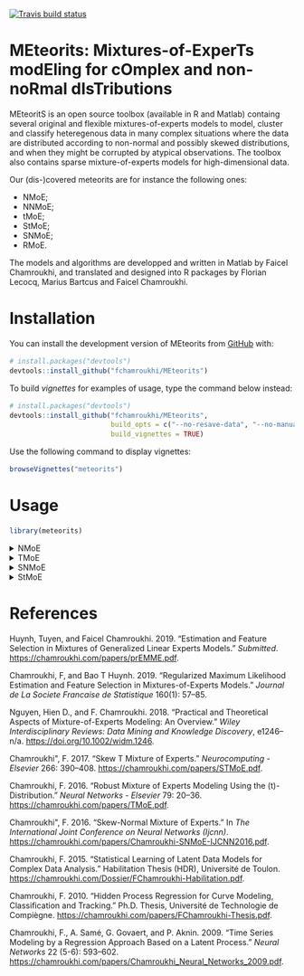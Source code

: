
<!-- README.md is generated from README.Rmd. Please edit that file -->

<!-- badges: start -->

[![Travis build
status](https://travis-ci.org/fchamroukhi/MEteorits.svg?branch=master)](https://travis-ci.org/fchamroukhi/MEteorits)
<!-- badges: end -->

# **MEteorits:** Mixtures-of-ExperTs modEling for cOmplex and non-noRmal dIsTributions

MEteoritS is an open source toolbox (available in R and Matlab) containg
several original and flexible mixtures-of-experts models to model,
cluster and classify heteregenous data in many complex situations where
the data are distributed according to non-normal and possibly skewed
distributions, and when they might be corrupted by atypical
observations. The toolbox also contains sparse mixture-of-experts models
for high-dimensional data.

Our (dis-)covered meteorits are for instance the following ones:

  - NMoE;
  - NNMoE;
  - tMoE;
  - StMoE;
  - SNMoE;
  - RMoE.

The models and algorithms are developped and written in Matlab by Faicel
Chamroukhi, and translated and designed into R packages by Florian
Lecocq, Marius Bartcus and Faicel Chamroukhi.

# Installation

You can install the development version of MEteorits from
[GitHub](https://github.com/fchamroukhi/MEteorits) with:

``` r
# install.packages("devtools")
devtools::install_github("fchamroukhi/MEteorits")
```

To build *vignettes* for examples of usage, type the command below
instead:

``` r
# install.packages("devtools")
devtools::install_github("fchamroukhi/MEteorits", 
                         build_opts = c("--no-resave-data", "--no-manual"), 
                         build_vignettes = TRUE)
```

Use the following command to display vignettes:

``` r
browseVignettes("meteorits")
```

# Usage

``` r
library(meteorits)
```

<details>

<summary>NMoE</summary>

``` r
# (fyi: NMoE is for  the standard normal mixture-of-experts model)

n <- 500 # Size of the sample
K <- 2 # Number of regressors/experts
p <- 1 # Order of the polynomial regression (regressors/experts)
q <- 1 # Order of the logistic regression (gating network)

alphak <- matrix(c(0, 8), ncol = K - 1) # Parameters of the gating network
betak <- matrix(c(0, -2.5, 0, 2.5), ncol = K) # Regression coefficients of the experts
sigmak <- c(1, 1) # Standard deviations of the experts
x <- seq.int(from = -1, to = 1, length.out = n) # Inputs (predictors)

# Generate sample of size n
sample <- sampleUnivNMoE(alphak = alphak, betak = betak, sigmak = sigmak, x = x)

n_tries <- 1
max_iter <- 1500
threshold <- 1e-5
verbose <- TRUE
verbose_IRLS <- FALSE

nmoe <- emNMoE(x, matrix(sample$y), K, p, q, n_tries, max_iter, 
               threshold, verbose, verbose_IRLS)
#> EM: Iteration: 1 || log-likelihood: -903.534650314522
#> EM: Iteration: 2 || log-likelihood: -731.733400738692
#> EM: Iteration: 3 || log-likelihood: -727.761470730678
#> EM: Iteration: 4 || log-likelihood: -725.724853271017
#> EM: Iteration: 5 || log-likelihood: -724.614729450554
#> EM: Iteration: 6 || log-likelihood: -723.972464804324
#> EM: Iteration: 7 || log-likelihood: -723.579795235583
#> EM: Iteration: 8 || log-likelihood: -723.328270834418
#> EM: Iteration: 9 || log-likelihood: -723.161308526573
#> EM: Iteration: 10 || log-likelihood: -723.04772750504
#> EM: Iteration: 11 || log-likelihood: -722.969295782552
#> EM: Iteration: 12 || log-likelihood: -722.914711053563
#> EM: Iteration: 13 || log-likelihood: -722.876604643242
#> EM: Iteration: 14 || log-likelihood: -722.84999448677
#> EM: Iteration: 15 || log-likelihood: -722.831433747617
#> EM: Iteration: 16 || log-likelihood: -722.818509864875
#> EM: Iteration: 17 || log-likelihood: -722.80952711246
#> EM: Iteration: 18 || log-likelihood: -722.803293690611

nmoe$plot()
```

<img src="man/figures/README-unnamed-chunk-6-1.png" style="display: block; margin: auto;" /><img src="man/figures/README-unnamed-chunk-6-2.png" style="display: block; margin: auto;" /><img src="man/figures/README-unnamed-chunk-6-3.png" style="display: block; margin: auto;" /><img src="man/figures/README-unnamed-chunk-6-4.png" style="display: block; margin: auto;" />

</details>

<details>

<summary>TMoE</summary>

``` r

n <- 500 # Size of the sample
K <- 2 # Number of regressors/experts
p <- 1 # Order of the polynomial regression (regressors/experts)
q <- 1 # Order of the logistic regression (gating network)

alphak <- matrix(c(0, 8), ncol = K - 1) # Parameters of the gating network
betak <- matrix(c(0, -2.5, 0, 2.5), ncol = K) # Regression coefficients of the experts
sigmak <- c(0.5, 0.5) # Standard deviations of the experts
nuk <- c(7, 9) # Degrees of freedom of the experts network t densities
x <- seq.int(from = -1, to = 1, length.out = n) # Inputs (predictors)

# Generate sample of size n
sample <- sampleUnivTMoE(alphak = alphak, betak = betak, sigmak = sigmak, 
                         nuk = nuk, x = x)

n_tries <- 1
max_iter <- 1500
threshold <- 1e-5
verbose <- TRUE
verbose_IRLS <- FALSE

tmoe <- emTMoE(x, matrix(sample$y), K, p, q, n_tries, max_iter, 
               threshold, verbose, verbose_IRLS)
#> EM: Iteration: 1 || log-likelihood: -677.753017331372
#> EM: Iteration: 2 || log-likelihood: -434.664548475192
#> EM: Iteration: 3 || log-likelihood: -431.986438393336
#> EM: Iteration: 4 || log-likelihood: -431.539481072099
#> EM: Iteration: 5 || log-likelihood: -431.440787941356
#> EM: Iteration: 6 || log-likelihood: -431.402655949294
#> EM: Iteration: 7 || log-likelihood: -431.376207232259
#> EM: Iteration: 8 || log-likelihood: -431.352152664073
#> EM: Iteration: 9 || log-likelihood: -431.328561428721
#> EM: Iteration: 10 || log-likelihood: -431.304999715712
#> EM: Iteration: 11 || log-likelihood: -431.281363476225
#> EM: Iteration: 12 || log-likelihood: -431.257628763256
#> EM: Iteration: 13 || log-likelihood: -431.233793799679
#> EM: Iteration: 14 || log-likelihood: -431.209864005472
#> EM: Iteration: 15 || log-likelihood: -431.185847575183
#> EM: Iteration: 16 || log-likelihood: -431.161754005839
#> EM: Iteration: 17 || log-likelihood: -431.137593556907
#> EM: Iteration: 18 || log-likelihood: -431.113377039672
#> EM: Iteration: 19 || log-likelihood: -431.089115730644
#> EM: Iteration: 20 || log-likelihood: -431.064821332416
#> EM: Iteration: 21 || log-likelihood: -431.040505951879
#> EM: Iteration: 22 || log-likelihood: -431.016182083688
#> EM: Iteration: 23 || log-likelihood: -430.991862594105
#> EM: Iteration: 24 || log-likelihood: -430.967560703284
#> EM: Iteration: 25 || log-likelihood: -430.943289965292
#> EM: Iteration: 26 || log-likelihood: -430.919064245576
#> EM: Iteration: 27 || log-likelihood: -430.894897695844
#> EM: Iteration: 28 || log-likelihood: -430.87080472637
#> EM: Iteration: 29 || log-likelihood: -430.846799975767
#> EM: Iteration: 30 || log-likelihood: -430.822898278311
#> EM: Iteration: 31 || log-likelihood: -430.799114628908
#> EM: Iteration: 32 || log-likelihood: -430.775464145804
#> EM: Iteration: 33 || log-likelihood: -430.751962031174
#> EM: Iteration: 34 || log-likelihood: -430.728623529756
#> EM: Iteration: 35 || log-likelihood: -430.705463885695
#> EM: Iteration: 36 || log-likelihood: -430.682498297791
#> EM: Iteration: 37 || log-likelihood: -430.659741873394
#> EM: Iteration: 38 || log-likelihood: -430.637209581184
#> EM: Iteration: 39 || log-likelihood: -430.614916203103
#> EM: Iteration: 40 || log-likelihood: -430.592876285732
#> EM: Iteration: 41 || log-likelihood: -430.57110409143
#> EM: Iteration: 42 || log-likelihood: -430.549613549526
#> EM: Iteration: 43 || log-likelihood: -430.528418207952
#> EM: Iteration: 44 || log-likelihood: -430.507531185601
#> EM: Iteration: 45 || log-likelihood: -430.486965125808
#> EM: Iteration: 46 || log-likelihood: -430.466732151278
#> EM: Iteration: 47 || log-likelihood: -430.446843820813
#> EM: Iteration: 48 || log-likelihood: -430.427311088191
#> EM: Iteration: 49 || log-likelihood: -430.408144263506
#> EM: Iteration: 50 || log-likelihood: -430.389352977295
#> EM: Iteration: 51 || log-likelihood: -430.37094614775
#> EM: Iteration: 52 || log-likelihood: -430.352931951272
#> EM: Iteration: 53 || log-likelihood: -430.335317796606
#> EM: Iteration: 54 || log-likelihood: -430.318110302792
#> EM: Iteration: 55 || log-likelihood: -430.301315281074
#> EM: Iteration: 56 || log-likelihood: -430.284937720932
#> EM: Iteration: 57 || log-likelihood: -430.268981780318
#> EM: Iteration: 58 || log-likelihood: -430.253450780187
#> EM: Iteration: 59 || log-likelihood: -430.238347203289
#> EM: Iteration: 60 || log-likelihood: -430.223672697262
#> EM: Iteration: 61 || log-likelihood: -430.209428081915
#> EM: Iteration: 62 || log-likelihood: -430.195613360621
#> EM: Iteration: 63 || log-likelihood: -430.182227735674
#> EM: Iteration: 64 || log-likelihood: -430.169269627444
#> EM: Iteration: 65 || log-likelihood: -430.15673669709
#> EM: Iteration: 66 || log-likelihood: -430.144625872636
#> EM: Iteration: 67 || log-likelihood: -430.132933378106
#> EM: Iteration: 68 || log-likelihood: -430.121654765449
#> EM: Iteration: 69 || log-likelihood: -430.110784948957
#> EM: Iteration: 70 || log-likelihood: -430.100318241816
#> EM: Iteration: 71 || log-likelihood: -430.090248394522
#> EM: Iteration: 72 || log-likelihood: -430.080568634763
#> EM: Iteration: 73 || log-likelihood: -430.071271708481
#> EM: Iteration: 74 || log-likelihood: -430.06234992175
#> EM: Iteration: 75 || log-likelihood: -430.053795183159
#> EM: Iteration: 76 || log-likelihood: -430.045599046376
#> EM: Iteration: 77 || log-likelihood: -430.037752752592
#> EM: Iteration: 78 || log-likelihood: -430.030247272568
#> EM: Iteration: 79 || log-likelihood: -430.023073347997
#> EM: Iteration: 80 || log-likelihood: -430.016221531957
#> EM: Iteration: 81 || log-likelihood: -430.009682228211
#> EM: Iteration: 82 || log-likelihood: -430.003445729165
#> EM: Iteration: 83 || log-likelihood: -429.997502252309
#> EM: Iteration: 84 || log-likelihood: -429.991841974971
#> EM: Iteration: 85 || log-likelihood: -429.986455067279
#> EM: Iteration: 86 || log-likelihood: -429.981331723211
#> EM: Iteration: 87 || log-likelihood: -429.976462189666
#> EM: Iteration: 88 || log-likelihood: -429.971836793482
#> EM: Iteration: 89 || log-likelihood: -429.967445966389
#> EM: Iteration: 90 || log-likelihood: -429.963280267853

tmoe$plot()
```

<img src="man/figures/README-unnamed-chunk-7-1.png" style="display: block; margin: auto;" /><img src="man/figures/README-unnamed-chunk-7-2.png" style="display: block; margin: auto;" /><img src="man/figures/README-unnamed-chunk-7-3.png" style="display: block; margin: auto;" /><img src="man/figures/README-unnamed-chunk-7-4.png" style="display: block; margin: auto;" />

</details>

<details>

<summary>SNMoE</summary>

``` r

n <- 500 # Size of the sample
K <- 2 # Number of regressors/experts
p <- 1 # Order of the polynomial regression (regressors/experts)
q <- 1 # Order of the logistic regression (gating network)

alphak <- matrix(c(0, 8), ncol = K - 1) # Parameters of the gating network
betak <- matrix(c(0, -2.5, 0, 2.5), ncol = K) # Regression coefficients of the experts
lambdak <- c(3, 5) # Skewness parameters of the experts
sigmak <- c(1, 1) # Standard deviations of the experts
x <- seq.int(from = -1, to = 1, length.out = n) # Inputs (predictors)

# Generate sample of size n
sample <- sampleUnivSNMoE(alphak = alphak, betak = betak, sigmak = sigmak, 
                          lambdak = lambdak, x = x)

n_tries <- 1
max_iter <- 1500
threshold <- 1e-6
verbose <- TRUE
verbose_IRLS <- FALSE

snmoe <- emSNMoE(x, matrix(sample$y), K, p, q, n_tries, max_iter, 
                 threshold, verbose, verbose_IRLS)
#> EM: Iteration: 1 || log-likelihood: -704.382809718028
#> EM: Iteration: 2 || log-likelihood: -492.870169625157
#> EM: Iteration: 3 || log-likelihood: -486.097997678643
#> EM: Iteration: 4 || log-likelihood: -484.123522954038
#> EM: Iteration: 5 || log-likelihood: -483.531698427995
#> EM: Iteration: 6 || log-likelihood: -483.330321779677
#> EM: Iteration: 7 || log-likelihood: -483.249249739328
#> EM: Iteration: 8 || log-likelihood: -483.21079087566
#> EM: Iteration: 9 || log-likelihood: -483.189773247224
#> EM: Iteration: 10 || log-likelihood: -483.176809216954
#> EM: Iteration: 11 || log-likelihood: -483.167915220457
#> EM: Iteration: 12 || log-likelihood: -483.161224833515
#> EM: Iteration: 13 || log-likelihood: -483.155788303012
#> EM: Iteration: 14 || log-likelihood: -483.151112311417
#> EM: Iteration: 15 || log-likelihood: -483.146948853097
#> EM: Iteration: 16 || log-likelihood: -483.143147207793
#> EM: Iteration: 17 || log-likelihood: -483.139617924821
#> EM: Iteration: 18 || log-likelihood: -483.1363068011
#> EM: Iteration: 19 || log-likelihood: -483.133176768727
#> EM: Iteration: 20 || log-likelihood: -483.130197593424
#> EM: Iteration: 21 || log-likelihood: -483.127363256507
#> EM: Iteration: 22 || log-likelihood: -483.124659815004
#> EM: Iteration: 23 || log-likelihood: -483.122066482053
#> EM: Iteration: 24 || log-likelihood: -483.119581630388
#> EM: Iteration: 25 || log-likelihood: -483.117198361979
#> EM: Iteration: 26 || log-likelihood: -483.114910696027
#> EM: Iteration: 27 || log-likelihood: -483.112713334029
#> EM: Iteration: 28 || log-likelihood: -483.110601518092
#> EM: Iteration: 29 || log-likelihood: -483.108570930447
#> EM: Iteration: 30 || log-likelihood: -483.106617619433
#> EM: Iteration: 31 || log-likelihood: -483.104737943111
#> EM: Iteration: 32 || log-likelihood: -483.102928525089
#> EM: Iteration: 33 || log-likelihood: -483.101186219163
#> EM: Iteration: 34 || log-likelihood: -483.099508080551
#> EM: Iteration: 35 || log-likelihood: -483.097890419535
#> EM: Iteration: 36 || log-likelihood: -483.096331069221
#> EM: Iteration: 37 || log-likelihood: -483.094829472842
#> EM: Iteration: 38 || log-likelihood: -483.093382056145
#> EM: Iteration: 39 || log-likelihood: -483.091986682919
#> EM: Iteration: 40 || log-likelihood: -483.090641328988
#> EM: Iteration: 41 || log-likelihood: -483.089344071025
#> EM: Iteration: 42 || log-likelihood: -483.088093073901
#> EM: Iteration: 43 || log-likelihood: -483.086886579918
#> EM: Iteration: 44 || log-likelihood: -483.085715071196
#> EM: Iteration: 45 || log-likelihood: -483.084573116774
#> EM: Iteration: 46 || log-likelihood: -483.083470711643
#> EM: Iteration: 47 || log-likelihood: -483.082406654836
#> EM: Iteration: 48 || log-likelihood: -483.081379368121
#> EM: Iteration: 49 || log-likelihood: -483.080386477543
#> EM: Iteration: 50 || log-likelihood: -483.07942579642
#> EM: Iteration: 51 || log-likelihood: -483.078496034224
#> EM: Iteration: 52 || log-likelihood: -483.077595965293
#> EM: Iteration: 53 || log-likelihood: -483.076724425087
#> EM: Iteration: 54 || log-likelihood: -483.075880305629
#> EM: Iteration: 55 || log-likelihood: -483.075062551509
#> EM: Iteration: 56 || log-likelihood: -483.074270156377
#> EM: Iteration: 57 || log-likelihood: -483.073502159877
#> EM: Iteration: 58 || log-likelihood: -483.072757644915
#> EM: Iteration: 59 || log-likelihood: -483.072035735215
#> EM: Iteration: 60 || log-likelihood: -483.071335593091
#> EM: Iteration: 61 || log-likelihood: -483.070656417406
#> EM: Iteration: 62 || log-likelihood: -483.069997441684
#> EM: Iteration: 63 || log-likelihood: -483.069357932355
#> EM: Iteration: 64 || log-likelihood: -483.068737187111
#> EM: Iteration: 65 || log-likelihood: -483.068134533368
#> EM: Iteration: 66 || log-likelihood: -483.067549326821
#> EM: Iteration: 67 || log-likelihood: -483.066980950077
#> EM: Iteration: 68 || log-likelihood: -483.066428811373
#> EM: Iteration: 69 || log-likelihood: -483.065892343355
#> EM: Iteration: 70 || log-likelihood: -483.065371001935
#> EM: Iteration: 71 || log-likelihood: -483.064864265198
#> EM: Iteration: 72 || log-likelihood: -483.064371632372
#> EM: Iteration: 73 || log-likelihood: -483.063892622854

snmoe$plot()
```

<img src="man/figures/README-unnamed-chunk-8-1.png" style="display: block; margin: auto;" /><img src="man/figures/README-unnamed-chunk-8-2.png" style="display: block; margin: auto;" /><img src="man/figures/README-unnamed-chunk-8-3.png" style="display: block; margin: auto;" /><img src="man/figures/README-unnamed-chunk-8-4.png" style="display: block; margin: auto;" />

</details>

<details>

<summary>StMoE</summary>

``` r

n <- 1000 # Size of the sample
K <- 2 # Number of regressors/experts
p <- 1 # Order of the polynomial regression (regressors/experts)
q <- 1 # Order of the logistic regression (gating network)

alphak <- matrix(c(0, 8), ncol = K - 1) # Parameters of the gating network
betak <- matrix(c(0, -1, 0, 1), ncol = K) # Regression coefficients of the experts
sigmak <- c(0.1, 0.1) # Standard deviations of the experts
lambdak <- c(3, 5) # Skewness parameters of the experts
nuk <- c(5, 7) # Degrees of freedom of the experts network t densities
x <- seq.int(from = -1, to = 1, length.out = n) # Inputs (predictors)

# Generate sample of size n
sample <- sampleUnivSTMoE(alphak = alphak, betak = betak, sigmak = sigmak, 
                          lambdak = lambdak, nuk = nuk, x = x)

n_tries <- 1
max_iter <- 1500
threshold <- 1e-5
verbose <- TRUE
verbose_IRLS <- FALSE

stmoe <- emStMoE(x, matrix(sample$y), K, p, q, n_tries, max_iter, 
                 threshold, verbose, verbose_IRLS)
#> EM: Iteration: 1 || log-likelihood: -416.589671672032
#> EM: Iteration: 2 || log-likelihood: -366.190783693148
#> EM: Iteration: 3 || log-likelihood: -306.728099677141
#> EM: Iteration: 4 || log-likelihood: -192.277742906065
#> EM: Iteration: 5 || log-likelihood: 17.48812280616
#> EM: Iteration: 6 || log-likelihood: 283.427752987214
#> EM: Iteration: 7 || log-likelihood: 544.425706472775
#> EM: Iteration: 8 || log-likelihood: 750.088155099192
#> EM: Iteration: 9 || log-likelihood: 873.874022363969
#> EM: Iteration: 10 || log-likelihood: 936.288416440756
#> EM: Iteration: 11 || log-likelihood: 953.497019546085
#> EM: Iteration: 12 || log-likelihood: 969.76239921732
#> EM: Iteration: 13 || log-likelihood: 985.961588273355
#> EM: Iteration: 14 || log-likelihood: 995.371154531362
#> EM: Iteration: 15 || log-likelihood: 999.238118570632
#> EM: Iteration: 16 || log-likelihood: 1000.52286941604
#> EM: Iteration: 17 || log-likelihood: 1001.76478199719
#> EM: Iteration: 18 || log-likelihood: 1003.68910013771
#> EM: Iteration: 19 || log-likelihood: 1005.66457718273
#> EM: Iteration: 20 || log-likelihood: 1007.1993499477
#> EM: Iteration: 21 || log-likelihood: 1008.35216788406
#> EM: Iteration: 22 || log-likelihood: 1009.3564274068
#> EM: Iteration: 23 || log-likelihood: 1010.33696196047
#> EM: Iteration: 24 || log-likelihood: 1011.27544855329
#> EM: Iteration: 25 || log-likelihood: 1012.11652451818
#> EM: Iteration: 26 || log-likelihood: 1012.84922757186
#> EM: Iteration: 27 || log-likelihood: 1013.49062406265
#> EM: Iteration: 28 || log-likelihood: 1014.07127469855
#> EM: Iteration: 29 || log-likelihood: 1014.59628834174
#> EM: Iteration: 30 || log-likelihood: 1015.06852883567
#> EM: Iteration: 31 || log-likelihood: 1015.48444871083
#> EM: Iteration: 32 || log-likelihood: 1015.85067316618
#> EM: Iteration: 33 || log-likelihood: 1016.17662265643
#> EM: Iteration: 34 || log-likelihood: 1016.46859542023
#> EM: Iteration: 35 || log-likelihood: 1016.7294069402
#> EM: Iteration: 36 || log-likelihood: 1016.96103781641
#> EM: Iteration: 37 || log-likelihood: 1017.16606878864
#> EM: Iteration: 38 || log-likelihood: 1017.34802637535
#> EM: Iteration: 39 || log-likelihood: 1017.51150338277
#> EM: Iteration: 40 || log-likelihood: 1017.65884700879
#> EM: Iteration: 41 || log-likelihood: 1017.7909199209
#> EM: Iteration: 42 || log-likelihood: 1017.9084664512
#> EM: Iteration: 43 || log-likelihood: 1018.01072771378
#> EM: Iteration: 44 || log-likelihood: 1018.09869848672
#> EM: Iteration: 45 || log-likelihood: 1018.17550875712
#> EM: Iteration: 46 || log-likelihood: 1018.24245744145
#> EM: Iteration: 47 || log-likelihood: 1018.29735484728
#> EM: Iteration: 48 || log-likelihood: 1018.34185004423
#> EM: Iteration: 49 || log-likelihood: 1018.37825786282
#> EM: Iteration: 50 || log-likelihood: 1018.40846568505
#> EM: Iteration: 51 || log-likelihood: 1018.43354060154
#> EM: Iteration: 52 || log-likelihood: 1018.45413207974
#> EM: Iteration: 53 || log-likelihood: 1018.47075103
#> EM: Iteration: 54 || log-likelihood: 1018.48387561316
#> EM: Iteration: 55 || log-likelihood: 1018.49410879439
#> EM: Iteration: 56 || log-likelihood: 1018.50174141832

stmoe$plot()
```

<img src="man/figures/README-unnamed-chunk-9-1.png" style="display: block; margin: auto;" /><img src="man/figures/README-unnamed-chunk-9-2.png" style="display: block; margin: auto;" /><img src="man/figures/README-unnamed-chunk-9-3.png" style="display: block; margin: auto;" /><img src="man/figures/README-unnamed-chunk-9-4.png" style="display: block; margin: auto;" />

</details>

# References

<div id="refs" class="references">

<div id="ref-item9">

Huynh, Tuyen, and Faicel Chamroukhi. 2019. “Estimation and Feature
Selection in Mixtures of Generalized Linear Experts Models.”
*Submitted*. <https://chamroukhi.com/papers/prEMME.pdf>.

</div>

<div id="ref-item1">

Chamroukhi, F, and Bao T Huynh. 2019. “Regularized Maximum Likelihood
Estimation and Feature Selection in Mixtures-of-Experts Models.”
*Journal de La Societe Francaise de Statistique* 160(1): 57–85.

</div>

<div id="ref-item2">

Nguyen, Hien D., and F. Chamroukhi. 2018. “Practical and Theoretical
Aspects of Mixture-of-Experts Modeling: An Overview.” *Wiley
Interdisciplinary Reviews: Data Mining and Knowledge Discovery*,
e1246–n/a. <https://doi.org/10.1002/widm.1246>.

</div>

<div id="ref-item3">

Chamroukhi", F. 2017. “Skew T Mixture of Experts.” *Neurocomputing -
Elsevier* 266: 390–408. <https://chamroukhi.com/papers/STMoE.pdf>.

</div>

<div id="ref-item8">

Chamroukhi, F. 2016. “Robust Mixture of Experts Modeling Using the
\(t\)-Distribution.” *Neural Networks - Elsevier* 79: 20–36.
<https://chamroukhi.com/papers/TMoE.pdf>.

</div>

<div id="ref-item4">

Chamroukhi", F. 2016. “Skew-Normal Mixture of Experts.” In *The
International Joint Conference on Neural Networks (Ijcnn)*.
<https://chamroukhi.com/papers/Chamroukhi-SNMoE-IJCNN2016.pdf>.

</div>

<div id="ref-item6">

Chamroukhi, F. 2015. “Statistical Learning of Latent Data Models for
Complex Data Analysis.” Habilitation Thesis (HDR), Université de Toulon.
<https://chamroukhi.com/Dossier/FChamroukhi-Habilitation.pdf>.

</div>

<div id="ref-item5">

Chamroukhi, F. 2010. “Hidden Process Regression for Curve Modeling,
Classification and Tracking.” Ph.D. Thesis, Université de Technologie de
Compiègne. <https://chamroukhi.com/papers/FChamroukhi-Thesis.pdf>.

</div>

<div id="ref-item7">

Chamroukhi, F., A. Samé, G. Govaert, and P. Aknin. 2009. “Time Series
Modeling by a Regression Approach Based on a Latent Process.” *Neural
Networks* 22 (5-6): 593–602.
<https://chamroukhi.com/papers/Chamroukhi_Neural_Networks_2009.pdf>.

</div>

</div>
